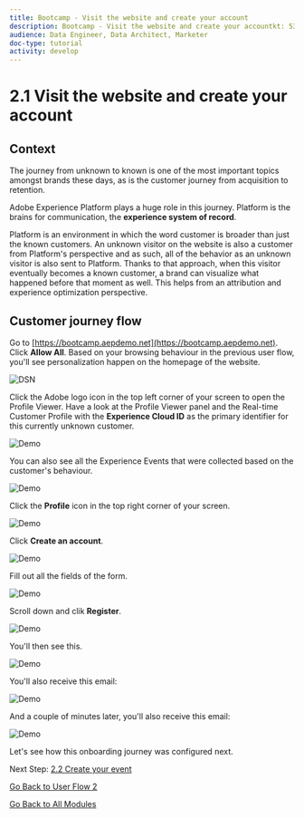 ```yaml
---
title: Bootcamp - Visit the website and create your account
description: Bootcamp - Visit the website and create your accountkt: 5342
audience: Data Engineer, Data Architect, Marketer
doc-type: tutorial
activity: develop
---
```

# 2.1 Visit the website and create your account

## Context

The journey from unknown to known is one of the most important topics amongst brands these days, as is the customer journey from acquisition to retention. 

Adobe Experience Platform plays a huge role in this journey. Platform is the brains for communication, the **experience system of record**.

Platform is an environment in which the word customer is broader than just the known customers. An unknown visitor on the website is also a customer from Platform's perspective and as such, all of the behavior as an unknown visitor is also sent to Platform. Thanks to that approach, when this visitor eventually becomes a known customer, a brand can visualize what happened before that moment as well. This helps from an attribution and experience optimization perspective.

## Customer journey flow

Go to [https://bootcamp.aepdemo.net](https://bootcamp.aepdemo.net). Click **Allow All**. Based on your browsing behaviour in the previous user flow, you'll see personalization happen on the homepage of the website.

![DSN](./images/web8.png)

Click the Adobe logo icon in the top left corner of your screen to open the Profile Viewer. Have a look at the Profile Viewer panel and the Real-time Customer Profile with the **Experience Cloud ID** as the primary identifier for this currently unknown customer.
  
![Demo](./images/pv1.png)

You can also see all the Experience Events that were collected based on the customer's behaviour.

![Demo](./images/pv3.png)

Click the **Profile** icon in the top right corner of your screen.

![Demo](./images/pv4.png)

Click **Create an account**.
  
![Demo](./images/pv5.png)
  
Fill out all the fields of the form.
  
![Demo](./images/pv7.png)
  
Scroll down and clik **Register**.
  
![Demo](./images/pv8.png)

You'll then see this.

![Demo](./images/pv9.png)

You'll also receive this email:

![Demo](./images/pv10.png)

And a couple of minutes later, you'll also receive this email:

![Demo](./images/pv11.png)

Let's see how this onboarding journey was configured next.

Next Step: [2.2 Create your event](./ex2.md)

[Go Back to User Flow 2](./uc2.md)

[Go Back to All Modules](../../overview.md)
